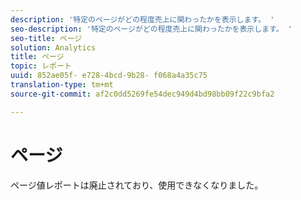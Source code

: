 ```yaml
---
description: '特定のページがどの程度売上に関わったかを表示します。 '
seo-description: '特定のページがどの程度売上に関わったかを表示します。 '
seo-title: ページ
solution: Analytics
title: ページ
topic: レポート
uuid: 852ae05f- e728-4bcd-9b28- f068a4a35c75
translation-type: tm+mt
source-git-commit: af2c0dd5269fe54dec949d4bd98bb09f22c9bfa2

---
```



# ページ

ページ値レポートは廃止されており、使用できなくなりました。

